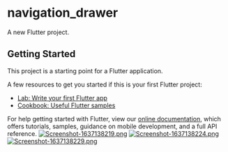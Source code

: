 # navigation_drawer

A new Flutter project.

## Getting Started

This project is a starting point for a Flutter application.

A few resources to get you started if this is your first Flutter project:

- [Lab: Write your first Flutter app](https://flutter.dev/docs/get-started/codelab)
- [Cookbook: Useful Flutter samples](https://flutter.dev/docs/cookbook)

For help getting started with Flutter, view our
[online documentation](https://flutter.dev/docs), which offers tutorials,
samples, guidance on mobile development, and a full API reference.
[![Screenshot-1637138219.png](https://i.postimg.cc/rs9vktSx/Screenshot-1637138219.png)](https://postimg.cc/fSJH7yqR)
[![Screenshot-1637138224.png](https://i.postimg.cc/L6NrQL4M/Screenshot-1637138224.png)](https://postimg.cc/mt1XtcFd)
[![Screenshot-1637138229.png](https://i.postimg.cc/nhWNpxQR/Screenshot-1637138229.png)](https://postimg.cc/k2xTvksK)
